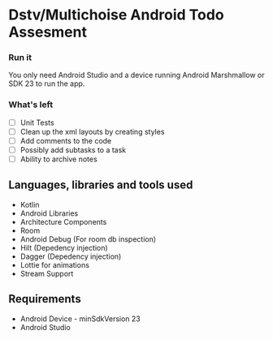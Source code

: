 # Dstv/Multichoise Android Todo Assesment

### Run it
You only need Android Studio and a device running Android Marshmallow or SDK 23 to run the app.

### What's left

- [ ] Unit Tests
- [ ] Clean up the xml layouts by creating styles
- [ ] Add comments to the code
- [ ] Possibly add subtasks to a task
- [ ] Ability to archive notes

## Languages, libraries and tools used

* Kotlin
* Android Libraries
* Architecture Components
* Room
* Android Debug (For room db inspection)
* Hilt (Depedency injection)
* Dagger (Depedency injection)
* Lottie for animations
* Stream Support

## Requirements

* Android Device - minSdkVersion 23
* Android Studio
